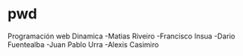 # pwd
Programación web Dinamica
-Matias Riveiro
-Francisco Insua
-Dario Fuentealba
-Juan Pablo Urra
-Alexis Casimiro